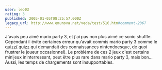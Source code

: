 ```yaml
---
user: leo03
rating: 3
published: 2005-01-05T08:25:57.000Z
legacy_url: http://www.emunova.net/veda/test/516.htm#comment-2367
---
```

J'avais peu aimé mario party 3, et j'ai pas non plus aimé ce sonic shuffle. Cependant il évite certaines erreur qu'avait commis mario party 3 comme le quizz( quizz qui demandait des connaissances nintendoesque, de quoi frustrer le joueur occasionnel). Le problème de ces 2 jeux c'est certains minijeux ininterressant, peut être plus rare dans mario party 3, mais bon... Aussi, les temps de chargements sont insupportables.